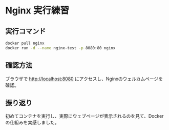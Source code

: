 # Nginx 実行練習

## 実行コマンド
```bash
docker pull nginx
docker run -d --name nginx-test -p 8080:80 nginx
```

## 確認方法
ブラウザで [http://localhost:8080](http://localhost:8080) にアクセスし、Nginxのウェルカムページを確認。

## 振り返り
初めてコンテナを実行し、実際にウェブページが表示されるのを見て、Dockerの仕組みを実感しました。
